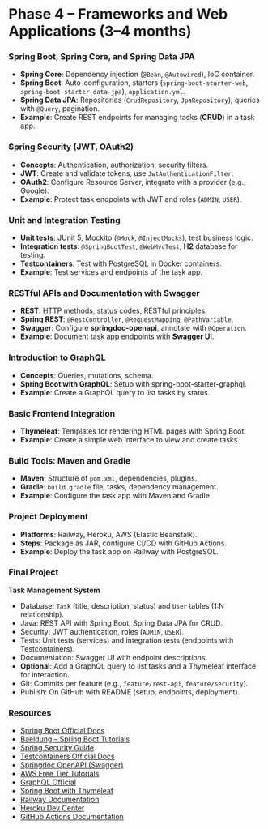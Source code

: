 # Phase 4 – Frameworks and Web Applications (3–4 months)

### Spring Boot, Spring Core, and Spring Data JPA
- **Spring Core**: Dependency injection (`@Bean`, `@Autowired`), IoC container.  
- **Spring Boot**: Auto-configuration, starters (`spring-boot-starter-web`, `spring-boot-starter-data-jpa`), `application.yml`.  
- **Spring Data JPA**: Repositories (`CrudRepository`, `JpaRepository`), queries with `@Query`, pagination.  
- **Example**: Create REST endpoints for managing tasks (**CRUD**) in a task app.  

### Spring Security (JWT, OAuth2)
- **Concepts**: Authentication, authorization, security filters.  
- **JWT**: Create and validate tokens, use `JwtAuthenticationFilter`.  
- **OAuth2**: Configure Resource Server, integrate with a provider (e.g., Google).  
- **Example**: Protect task endpoints with JWT and roles (`ADMIN`, `USER`).  

### Unit and Integration Testing
- **Unit tests**: JUnit 5, Mockito (`@Mock`, `@InjectMocks`), test business logic.  
- **Integration tests**: `@SpringBootTest`, `@WebMvcTest`, **H2** database for testing.  
- **Testcontainers**: Test with PostgreSQL in Docker containers.  
- **Example**: Test services and endpoints of the task app.  

### RESTful APIs and Documentation with Swagger
- **REST**: HTTP methods, status codes, RESTful principles.  
- **Spring REST**: `@RestController`, `@RequestMapping`, `@PathVariable`.  
- **Swagger**: Configure **springdoc-openapi**, annotate with `@Operation`.  
- **Example**: Document task app endpoints with **Swagger UI**.  

### Introduction to GraphQL
- **Concepts**: Queries, mutations, schema.  
- **Spring Boot with GraphQL**: Setup with spring-boot-starter-graphql.  
- **Example**: Create a GraphQL query to list tasks by status.  

### Basic Frontend Integration
- **Thymeleaf**: Templates for rendering HTML pages with Spring Boot.  
- **Example**: Create a simple web interface to view and create tasks.  

### Build Tools: Maven and Gradle
- **Maven**: Structure of `pom.xml`, dependencies, plugins.  
- **Gradle**: `build.gradle` file, tasks, dependency management.  
- **Example**: Configure the task app with Maven and Gradle.  

### Project Deployment
- **Platforms**: Railway, Heroku, AWS (Elastic Beanstalk).  
- **Steps**: Package as JAR, configure CI/CD with GitHub Actions.  
- **Example**: Deploy the task app on Railway with PostgreSQL.  

### Final Project
**Task Management System**  
- Database: `Task` (title, description, status) and `User` tables (1:N relationship).  
- Java: REST API with Spring Boot, Spring Data JPA for CRUD.  
- Security: JWT authentication, roles (`ADMIN`, `USER`).  
- Tests: Unit tests (services) and integration tests (endpoints with Testcontainers).  
- Documentation: Swagger UI with endpoint descriptions.  
- **Optional**: Add a GraphQL query to list tasks and a Thymeleaf interface for interaction.  
- Git: Commits per feature (e.g., `feature/rest-api`, `feature/security`).  
- Publish: On GitHub with README (setup, endpoints, deployment).  

### Resources
- [Spring Boot Official Docs](https://spring.io/projects/spring-boot)  
- [Baeldung – Spring Boot Tutorials](https://www.baeldung.com/spring-boot)  
- [Spring Security Guide](https://spring.io/guides/topicals/spring-security-architecture)  
- [Testcontainers Official Docs](https://testcontainers.org/)  
- [Springdoc OpenAPI (Swagger)](https://springdoc.org/)  
- [AWS Free Tier Tutorials](https://aws.amazon.com/free/)  
- [GraphQL Official](https://graphql.org/learn/)  
- [Spring Boot with Thymeleaf](https://spring.io/guides/gs/serving-web-content/)  
- [Railway Documentation](https://docs.railway.app/)  
- [Heroku Dev Center](https://devcenter.heroku.com/)  
- [GitHub Actions Documentation](https://docs.github.com/en/actions)  
